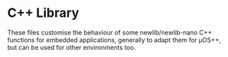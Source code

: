 # C++ Library

These files customise the behaviour of some newlib/newlib-nano 
C++ functions for embedded applications, generally to adapt them for µOS++, 
but can be used for other environments too.
